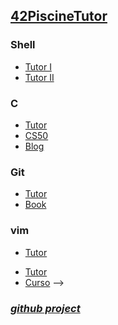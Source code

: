 <!-- GERAR VISUALIZADOR EM REALTIME: :CocCommand markmap.watch -->
<!-- CRIAR ARQUIVO ROADMAP: :CocCommand markmap.create -->

<!-- Configuração para fundo do .html em preto: -->
  <!-- background-color: #212529; -->
  <!-- color: #899095; -->

## [**42PiscineTutor**](https://faleite.github.io/)

### **Shell**  <!-- markmap: foldAll -->
- [Tutor I](https://github.com/faleite/tutors/blob/main/src/shell_I.md)
- [Tutor II](https://github.com/faleite/tutors/blob/main/src/shell_II.md)

### **C** <!-- markmap: foldAll -->
- [Tutor](https://github.com/faleite/tutors/blob/main/src/C.md)
- [CS50](https://github.com/faleite/cs50/blob/main/C.md)
- [Blog](https://codeforwin.org/c-programming)

### **Git** <!-- markmap: foldAll -->
- [Tutor](https://github.com/faleite/tutors/blob/main/src/git.md)
- [Book](https://git-scm.com/book/pt-br/v2)

### **vim** <!-- markmap: foldAll -->
- [Tutor](https://github.com/faleite/tutors/blob/main/src/vim.md)

<!-- ### **Makefile** <!-- markmap: foldAll -->
- [Tutor](https://github.com/faleite/cs50/blob/main/Makefile.md)
- [Curso](https://youtube.com/playlist?list=PLLCFxfe9wkl-tCZvSCbzQGcNv9nSN5ZAP) -->

### [*github project*](https://github.com/faleite/42Piscine)